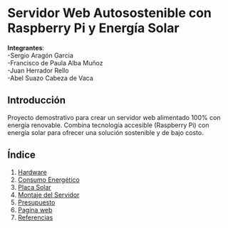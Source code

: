 # Servidor Web Autosostenible con Raspberry Pi y Energía Solar  
**Integrantes**:  
-Sergio Aragón Garcia   
-Francisco de Paula Alba Muñoz     
-Juan Herrador Rello   
-Abel Suazo Cabeza de Vaca    

## Introducción  
Proyecto demostrativo para crear un servidor web alimentado 100% con energía renovable. Combina tecnología accesible (Raspberry Pi) con energía solar para ofrecer una solución sostenible y de bajo costo.  

## Índice 
1. [Hardware](componentes.md)  
2. [Consumo Energético](consumo.md)  
3. [Placa Solar](placaSolar.md)  
4. [Montaje del Servidor](servidor.md)  
5. [Presupuesto](precio.md)
6. [Pagina web](web.md)
7. [Referencias](#referencias)  








